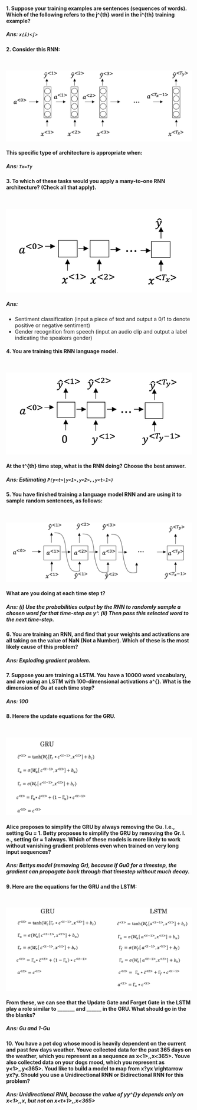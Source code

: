 #### 1. Suppose your training examples are sentences (sequences of words). Which of the following refers to the j^{th} word in the i^{th} training example?

##### Ans: ```x(i)<j>```

#### 2. Consider this RNN:
<img src="https://d3c33hcgiwev3.cloudfront.net/imageAssetProxy.v1/WVhjoPCuEee5Rg5IFJ7l8g_a7b6030c6e5a53b431fee7aaabecd9bd_Screen-Shot-2018-01-03-at-5.48.26-PM.png?expiry=1563667200000&amp;hmac=XW3S4bmWLgGGFDfSUZKvNXHrNUdcPW_vfQhAsKO5MHw" alt="">

![](Screen-Shot-2018-0.png)

#### This specific type of architecture is appropriate when:
##### Ans: ```Tx=Ty```

#### 3. To which of these tasks would you apply a many-to-one RNN architecture? (Check all that apply).
<img src="https://d3c33hcgiwev3.cloudfront.net/imageAssetProxy.v1/K59CdPCvEee7LQrRPHr2wA_4549ad1b1b590371eb3502e158a02447_Screen-Shot-2018-01-03-at-5.54.27-PM.png?expiry=1563667200000&amp;hmac=Mj5uNo_no_zUOZltRr6PTHXFpRD46xEeD7OiBO_jcyE" alt="">

![](Screen-Shot-2018-01-03-at-5.54.27-PM.png)

##### Ans: 
- Sentiment classification (input a piece of text and output a 0/1 to denote positive or negative sentiment)
- Gender recognition from speech (input an audio clip and output a label indicating the speakers gender) 

#### 4. You are training this RNN language model.
<img src="https://d3c33hcgiwev3.cloudfront.net/imageAssetProxy.v1/cxeeLPCvEee7YRLKCWJ4hg_bca1b05c70eece156b470abb2d0f0cad_Screen-Shot-2018-01-03-at-5.56.30-PM.png?expiry=1563667200000&amp;hmac=8h5N-CfNaOQENDtMuc1qzIH4SgEHbZQUdhzVMjobdks" alt="">

![](Screen-Shot-2018-01-03-at-5.56.30-PM.png)

#### At the t^{th} time step, what is the RNN doing? Choose the best answer. 
##### Ans: Estimating ```P(y<t>|y<1>,y<2>,,y<t-1>)```

#### 5. You have finished training a language model RNN and are using it to sample random sentences, as follows:
<img src="https://d3c33hcgiwev3.cloudfront.net/imageAssetProxy.v1/zOkWE_CvEee5Rg5IFJ7l8g_f36533d67eb6590d5bcb7021d88493eb_Screen-Shot-2018-01-03-at-5.58.53-PM.png?expiry=1563667200000&amp;hmac=91lnrYdvrGrLaJqa7Z_MRkQmC0Q4DFXSz6a2h2psdEE" alt="">

![](Screen-Shot-2018-01-03-at-5.58.53-PM.png)

#### What are you doing at each time step t?
##### Ans: (i) Use the probabilities output by the RNN to randomly sample a chosen word for that time-step as y^<t>. (ii) Then pass this selected word to the next time-step.

#### 6. You are training an RNN, and find that your weights and activations are all taking on the value of NaN (Not a Number). Which of these is the most likely cause of this problem?
##### Ans: Exploding gradient problem.

#### 7. Suppose you are training a LSTM. You have a 10000 word vocabulary, and are using an LSTM with 100-dimensional activations a^{<t>}. What is the dimension of Gu at each time step?
##### Ans: 100

#### 8. Herere the update equations for the GRU.
<img src="https://d3c33hcgiwev3.cloudfront.net/imageAssetProxy.v1/y-VsavCwEeeVOQpGYM3DAA_b10afdb5d35702d711338d5b72ce5be7_Screen-Shot-2018-01-03-at-6.05.56-PM.png?expiry=1563667200000&amp;hmac=Xpa3ImBx2wrYN90eXKfYufruC69Ip6ioyU2Dmn3gtMA" alt="">

![](Screen-Shot-2018-01-03-at-6.05.56-PM.png)

#### Alice proposes to simplify the GRU by always removing the Gu. I.e., setting Gu = 1. Betty proposes to simplify the GRU by removing the Gr. I. e., setting Gr = 1 always. Which of these models is more likely to work without vanishing gradient problems even when trained on very long input sequences?
##### Ans: Bettys model (removing Gr), because if Gu0 for a timestep, the gradient can propagate back through that timestep without much decay. 

#### 9. Here are the equations for the GRU and the LSTM:
<img src="https://d3c33hcgiwev3.cloudfront.net/imageAssetProxy.v1/ZJgnEfCxEeeVOQpGYM3DAA_2552c64114ba9a4a065a54e8e4855b39_Screen-Shot-2018-01-03-at-6.10.24-PM.png?expiry=1563667200000&amp;hmac=JyMSeFSWATGTi1bphRP6JYpINKibTjrVTYk5bqIENiA" alt="">

![](Screen-Shot-2018-01-03-at-6.10.24-PM.png)

#### From these, we can see that the Update Gate and Forget Gate in the LSTM play a role similar to _______ and ______ in the GRU. What should go in the the blanks?
##### Ans: Gu and 1-Gu

#### 10. You have a pet dog whose mood is heavily dependent on the current and past few days weather. Youve collected data for the past 365 days on the weather, which you represent as a sequence as x<1>,,x<365>. Youve also collected data on your dogs mood, which you represent as y<1>,,y<365>. Youd like to build a model to map from x?yx \rightarrow yx?y. Should you use a Unidirectional RNN or Bidirectional RNN for this problem?
##### Ans: Unidirectional RNN, because the value of y<t>y^{<t>}y<t> depends only on x<1>,,x<t>, but not on x<t+1>,,x<365>